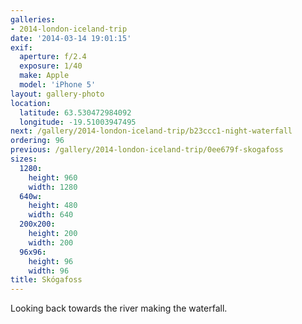 ```yaml
---
galleries:
- 2014-london-iceland-trip
date: '2014-03-14 19:01:15'
exif:
  aperture: f/2.4
  exposure: 1/40
  make: Apple
  model: 'iPhone 5'
layout: gallery-photo
location:
  latitude: 63.530472984092
  longitude: -19.51003947495
next: /gallery/2014-london-iceland-trip/b23ccc1-night-waterfall
ordering: 96
previous: /gallery/2014-london-iceland-trip/0ee679f-skogafoss
sizes:
  1280:
    height: 960
    width: 1280
  640w:
    height: 480
    width: 640
  200x200:
    height: 200
    width: 200
  96x96:
    height: 96
    width: 96
title: Skógafoss
---
```


Looking back towards the river making the waterfall.
